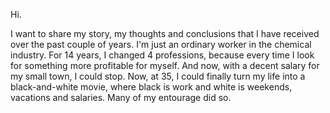 Hi.  

I want to share my story, my thoughts and conclusions that I have received over the past couple of years.
I'm just an ordinary worker in the chemical industry. For 14 years, I changed 4 professions, because every time I look for something more profitable for myself. 
And now, with a decent salary for my small town, I could stop. Now, at 35, I could finally turn my life into a black-and-white movie, where black is work and white is 
weekends, vacations and salaries. Many of my entourage did so.
